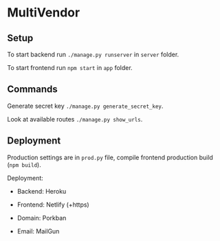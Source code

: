 # MultiVendor

## Setup

To start backend run `./manage.py runserver` in `server` folder.

To start frontend run `npm start` in `app` folder.

## Commands

Generate secret key `./manage.py generate_secret_key`.

Look at available routes `./manage.py show_urls`.

## Deployment

Production settings are in `prod.py` file, compile frontend production build
(`npm build`).

Deployment:

- Backend: Heroku

- Frontend: Netlify (+https)

- Domain: Porkban

- Email: MailGun
